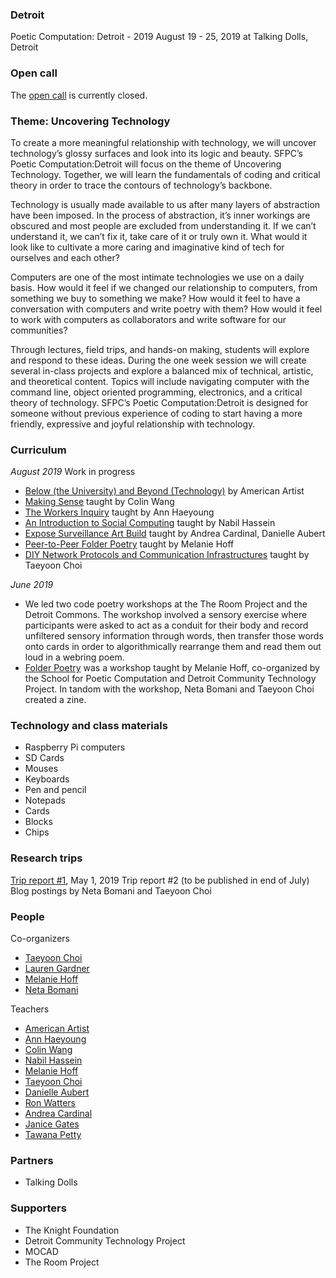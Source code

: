 ### Detroit

Poetic Computation: Detroit - 2019 
August 19 - 25, 2019 at Talking Dolls, Detroit 

### Open call

The [open call](http://sfpc.io/detroit) is currently closed. 

### Theme: Uncovering Technology 

To create a more meaningful relationship with technology, we will uncover technology’s glossy surfaces and look into its logic and beauty. SFPC’s Poetic Computation:Detroit will focus on the theme of Uncovering Technology. Together, we will learn the fundamentals of coding and critical theory in order to trace the contours of technology’s backbone. 

Technology is usually made available to us after many layers of abstraction have been imposed. In the process of abstraction, it’s inner workings are obscured and most people are excluded from understanding it. If we can’t understand it, we can’t fix it, take care of it or truly own it. What would it look like to cultivate a more caring and imaginative kind of tech for ourselves and each other?

Computers are one of the most intimate technologies we use on a daily basis. How would it feel if we changed our relationship to computers, from something we buy to something we make?  How would it feel to have a conversation with computers and write poetry with them? How would it feel to work with computers as collaborators and write software for our communities? 

Through lectures, field trips, and hands-on making, students will explore and respond to these ideas. During the one week session we will create several in-class projects and explore a balanced mix of technical, artistic, and theoretical content. Topics will include navigating computer with the command line, object oriented programming, electronics, and a critical theory of technology. SFPC’s Poetic Computation:Detroit is designed for someone without previous experience of coding to start having a more friendly, expressive and joyful relationship with technology. 

### Curriculum

_August 2019_ Work in progress 
- [Below (the University) and Beyond (Technology)](https://github.com/0ld-h3ad/belowandbeyond-detroit-2019) by American Artist
- [Making Sense](https://github.com/colinwangdesign/SFPCDetroit2019-makingSense/) taught by Colin Wang
- [The Workers Inquiry](https://github.com/a-tbd/sfpc_detroit_2019) taught by Ann Haeyoung
- [An Introduction to Social Computing](https://github.com/nabilhassein/materiality-and-ethnoclass-character-of-computing/blob/master/README.md) taught by Nabil Hassein
- [Expose Surveillance Art Build](https://docs.google.com/document/d/1Rw8Utfc0KYyjsPqCr1vPbx50IVQT2AUR5_i5x4MNB6o/edit?usp=sharing) taught by Andrea Cardinal, Danielle Aubert
- [Peer-to-Peer Folder Poetry](https://github.com/melaniehoff/Peer-to-Peer-Poetry) taught by Melanie Hoff
- [DIY Network Protocols and Communication Infrastructures](https://github.com/tchoi8/distributedwebofcare/blob/detroit/README.md) taught by Taeyoon Choi 

_June 2019_
- We led two code poetry workshops at the The Room Project and the Detroit Commons. The workshop involved a sensory exercise where participants were asked to act as a conduit for their body and record unfiltered sensory information through words, then transfer those words onto cards in order to algorithmically rearrange them and read them out loud in a webring poem. 
- [Folder Poetry](https://github.com/melaniehoff/folderpoetry) was a workshop taught by Melanie Hoff, co-organized by the School for Poetic Computation and Detroit Community Technology Project. In tandom with the workshop, Neta Bomani and Taeyoon Choi created a zine.

### Technology and class materials 

- Raspberry Pi computers 
- SD Cards
- Mouses 
- Keyboards 
- Pen and pencil
- Notepads 
- Cards
- Blocks 
- Chips 

### Research trips

[Trip report #1](https://medium.com/sfpc/poetic-computation-detroit-b748b765afbb), May 1, 2019
Trip report #2 (to be published in end of July) 
Blog postings by Neta Bomani and Taeyoon Choi 

### People 

Co-organizers
- [Taeyoon Choi](https://taeyoonchoi.com)
- [Lauren Gardner](https://poohead.com)
- [Melanie Hoff](https://melanie-hoff.com)
- [Neta Bomani](https://netabomani.com)

Teachers
- [American Artist](https://americanartist.us)
- [Ann Haeyoung](https://a-tbd.com/)
- [Colin Wang](https://www.colinwangdesign.com)
- [Nabil Hassein](http://nabilhassein.github.io/about)
- [Melanie Hoff](https://melanie-hoff.com)
- [Taeyoon Choi](https://taeyoonchoi.com)
- [Danielle Aubert](http://www.danielleaubert.info/) 
- [Ron Watters](https://onecustomcity.com/) 
- [Andrea Cardinal](https://andreacardinal.com/)
- [Janice Gates](https://detroitcommunitytech.org/)
- [Tawana Petty](https://detroitcommunitytech.org/)


### Partners 

- Talking Dolls 

### Supporters

- The Knight Foundation
- Detroit Community Technology Project 
- MOCAD
- The Room Project  
